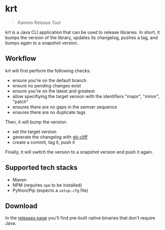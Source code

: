 # krt

> Kamino Release Tool

krt is a Java CLI application that can be used to release libraries.
In short, it bumps the version of the library, updates its changelog,
pushes a tag, and bumps again to a snapshot version.

## Workflow

krt will first perform the following checks:

- ensure you're on the default branch
- ensure no pending changes exist
- ensure you're on the latest and greatest
- allow specifiying the target version with the identifiers "major", "minor", "patch"
- ensures there are no gaps in the semver sequence
- ensures there are no duplicate tags

Then, it will bump the version:

- set the target version
- generate the changelog with [git-cliff](https://github.com/orhun/git-cliff)
- create a commit, tag it, push it

Finally, it will switch the version to a snapshot version and push it again.

## Supported tech stacks

- Maven
- NPM (requires `npm` to be installed)
- Python/Pip (expects a `setup.cfg` file)

## Download

In the [releases page](https://github.com/ngeor/kamino/releases?q=krt&expanded=true) you'll find
pre-built native binaries that don't require Java.

